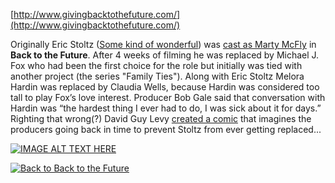 [http://www.givingbacktothefuture.com/](http://www.givingbacktothefuture.com/)

Originally Eric Stoltz ([Some kind of wonderful](http://www.imdb.com/title/tt0094006/?ref_=fn_al_tt_1)) was [cast as Marty McFly](https://www.google.com/search?q=eric+stoltz+back+to+the+future&safe=active&source=lnms&tbm=isch&sa=X&ei=3-CzU5_PHeS_ygO0uoDYCQ&ved=0CAgQ_AUoAQ&biw=1920&bih=1063#imgdii=_) in **Back to the Future**. After 4 weeks of filming he was replaced by Michael J. Fox who had been the first choice for the role but initially was tied with another project (the series "Family Ties"). Along with Eric Stoltz Melora Hardin was replaced by Claudia Wells, because Hardin was considered too tall to play Fox’s love interest.
Producer Bob Gale said that conversation with Hardin was “the hardest thing I ever had to do, I was sick about it for days.”
Righting that wrong(?) David Guy Levy [created a comic](http://www.givingbacktothefuture.com/) that imagines the producers going back in time to prevent Stoltz from ever getting replaced...

[![IMAGE ALT TEXT HERE](https://img.youtube.com/vi/B_7izQQQiSM/0.jpg)](https://www.youtube.com/watch?v=B_7izQQQiSM)


[![Back to Back to the Future](https://img.youtube.com/vi/pc3xmg5hfAk/0.jpg)](https://www.youtube.com/watch?v=pc3xmg5hfAk)
